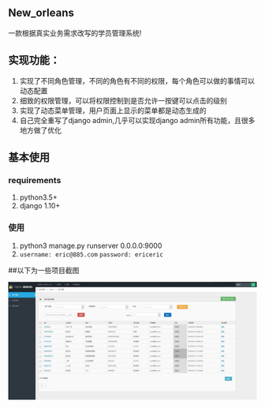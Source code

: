 
## New_orleans

一款根据真实业务需求改写的学员管理系统!

## 实现功能：
1.  实现了不同角色管理，不同的角色有不同的权限，每个角色可以做的事情可以动态配置
2.  细致的权限管理，可以将权限控制到是否允许一按键可以点击的级别
3.  实现了动态菜单管理，用户页面上显示的菜单都是动态生成的
4.  自己完全重写了django admin,几乎可以实现django admin所有功能，且很多地方做了优化




## 基本使用
### requirements
1. python3.5+
2. django 1.10+

### 使用
1. python3 manage.py runserver 0.0.0.0:9000
2. `username: eric@885.com`  `password: ericeric`


##以下为一些项目截图


![image](https://github.com/a-mac-user/New_orleans/blob/master/share/screeshots/1.JPG)



